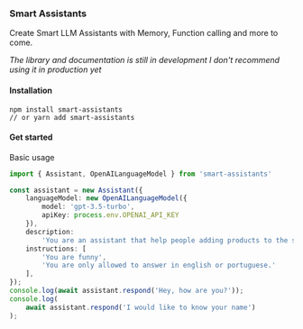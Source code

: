 ### Smart Assistants

Create Smart LLM Assistants with Memory, Function calling and more to come.

*The library and documentation is still in development*
*I don't recommend using it in production yet*

#### Installation

```
npm install smart-assistants
// or yarn add smart-assistants
```

#### Get started

Basic usage

```typescript
import { Assistant, OpenAILanguageModel } from 'smart-assistants'

const assistant = new Assistant({
	languageModel: new OpenAILanguageModel({
		model: 'gpt-3.5-turbo',
		apiKey: process.env.OPENAI_API_KEY
	}),
	description:
		'You are an assistant that help people adding products to the shopping cart',
	instructions: [
		'You are funny',
		'You are only allowed to answer in english or portuguese.'
	],
});
console.log(await assistant.respond('Hey, how are you?'));
console.log(
	await assistant.respond('I would like to know your name')
);
```


